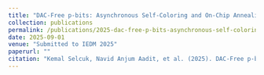 ```yaml
---
title: "DAC-Free p-bits: Asynchronous Self-Coloring and On-Chip Annealing"
collection: publications
permalink: /publications/2025-dac-free-p-bits-asynchronous-self-coloring-and-on
date: 2025-09-01
venue: "Submitted to IEDM 2025"
paperurl: ""
citation: "Kemal Selcuk, Navid Anjum Aadit, et al. (2025). DAC-Free p-bits: Asynchronous Self-Coloring and On-Chip Annealing. Submitted to IEDM 2025."
---
```

